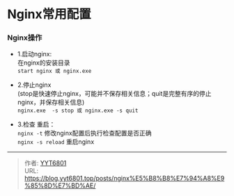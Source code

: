 # Nginx常用配置


### Nginx操作

* 1.启动nginx:  
 在nginx的安装目录  
`start nginx 或 nginx.exe`
  
* 2.停止nginx  
  (stop是快速停止nginx，可能并不保存相关信息；quit是完整有序的停止nginx，并保存相关信息)  
  `nginx.exe  -s stop 或 nginx.exe -s quit`
* 3.检查 重启：  
    `nginx -t`  修改nginx配置后执行检查配置是否正确  
   `nginx -s reload` 重启nginx

---

> 作者: [YYT6801](https://blog.yyt6801.top/)  
> URL: https://blog.yyt6801.top/posts/nginx%E5%B8%B8%E7%94%A8%E9%85%8D%E7%BD%AE/  

